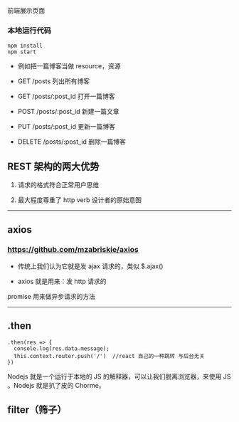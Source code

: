 前端展示页面

### 本地运行代码

```
npm install
npm start
```

- 例如把一篇博客当做 resource，资源

 - GET /posts  列出所有博客

 - GET /posts/:post_id  打开一篇博客

 - POST /posts/:post_id  新建一篇文章

 - PUT /posts/:post_id  更新一篇博客

 - DELETE /posts/:post_id  删除一篇博客



## REST 架构的两大优势

1. 请求的格式符合正常用户思维

2. 最大程度尊重了 http verb 设计者的原始意图

___

## axios  

### https://github.com/mzabriskie/axios

- 传统上我们认为它就是发 ajax 请求的，类似 $.ajax()

- axios 就是用来：发 http 请求的

promise 用来做异步请求的方法

___

## .then

```
.then(res => {
  console.log(res.data.message);
  this.context.router.push('/')  //react 自己的一种跳转 与后台无关
})

```


Nodejs 就是一个运行于本地的 JS 的解释器，可以让我们脱离浏览器，来使用 JS 。Nodejs 就是扒了皮的 Chorme。


## filter（筛子）
